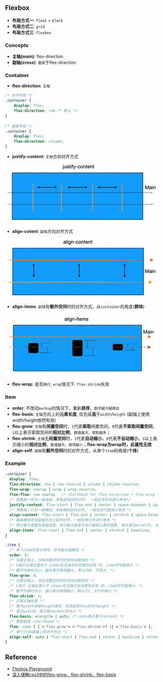 ## Flexbox
- **布局方式一**: `float` + `block`
- **布局方式二**: `grid` 
- **布局方式三**: `flexbox` 

### Concepts
- **主轴(main)**: flex-direction
- **副轴(cross)**: `垂直`于flex-direction

### Container
- **flex-direction**: `主轴`

```css
/* 水平布局 */
.container {
    display: flex;
    flex-direction: row /* 默认 */
}

/* 垂直布局 */
.container {
    display: flex;
    flex-direction: column;
}
```

- **justify-content**: `主轴`方向对齐方式
<p align="center"><img style="display: block; width: 600px; margin: 0 auto;" src=img/2020-04-22-18-46-44.png alt="no image found"></p>

- **align-cotent**: `副轴`方向对齐方式
<p align="center"><img style="display: block; width: 600px; margin: 0 auto;" src=img/2020-04-22-18-49-02.png alt="no image found"></p>

- **align-items**: `副轴`有**额外空间**时的对齐方式，从`container`的角度(**群体**)
<p align="center"><img style="display: block; width: 600px; margin: 0 auto;" src=img/2020-04-22-18-53-26.png alt="no image found"></p>


- **flex-wrap**: 是否`换行`, `wrap`情况下: `flex-shrink`失效
### Item
- **order**: 不改动`markup`的情况下，重新**排序**，`数字越大越靠后`
- **flex-basis**: `主轴`方向上的**元素长度**, 优先级**高**于`width`/`height` (副轴上使用width/height依然有效)
- **flex-grow**: `主轴`有**闲置空间**时，`1`代表**索取**闲置空间，`0`代表**不索取闲置空间**，`1`以上表示索取空间的**相对比例**，`数值越大，索取越多`；
- **flex-shrink**: `主轴`无**闲置空间**时，`1`代表**自动缩小**，`0`代表**不自动缩小**，`1`以上表示缩小的**相对比例**，`数值越大，缩得越小`；**flex-wrap为wrap时，此属性无效**
- **align-self**: `副轴`有**额外空间**时的对齐方式，从单个`item`的角度(**个体**)

### Example

```css
.container {
  display: flex;
  flex-direction: row | row-reverse | column | column-reverse;
  flex-wrap: nowrap | wrap | wrap-reverse;
  flex-flow: row nowrap   /* shorthand for flex-direction + flex-wrap */;
  /* 想象每一列为一条竖线，多条竖线如何对齐， 一般在多列时进行考虑*/
  justify-content: flex-start | flex-end | center | space-between | space-around | space-evenly /*  主轴对齐方式 */;
  /* 想象每一行为一条横线，多条横线如何对齐, 一般在多行是进行考虑 */
  align-content: flex-start | flex-end | center | stretch | space-between | space-around; /*  副轴 */
  /* 每条横线中在副轴方向上如何对齐，一般在单行时进行考虑 */
  /* 单行最大高度为容器高度，多行最大高度为该行最高元素的高度, 默认值为stretch, 在未设定高度时有效 */
  align-items: flex-start | flex-end | center | stretch | baseline;
}
```
```css
.item {
  /* 单个item的显示序号，序号越大越靠后 */
  order: 0;
  /* 沿着主轴上，当有闲置空间时的空间分配规则 */
  /* 1表示主轴长度大于 items在主轴方向长度的总和 时, item尽可能放大 */
  /* 数字为相对大小，越大表示放得越大, 默认为0: 不放大  */
  flex-grow: 0;
  /* 沿着主轴上，当无闲置空间时的空间分配规则 */
  /* 1表示 主轴长度小于 items在主轴方向长度的总和 时, item尽可能缩小，*/ 
  /* 数字为相对大小，越小表示缩得越小，默认为1, 0为不缩小 */
  flex-shrink: 1;
  /* 元素主轴长度 */
  /* 替代width或者height属性，优先级高于width/height */
  /* 值为auto时，表示是content的大小 */
  flex-basis: <length> | auto; /* auto表示基于content */
  /* 推荐使用：shorthand */
  flex: none | [ <'flex-grow'> <'flex-shrink'>? || <'flex-basis'> ]; 
  /* 单个item副轴上的对齐方式 */
  align-self: auto | flex-start | flex-end | center | baseline | stretch;
}
```


## Reference
- [Flexbox Playground](https://codepen.io/enxaneta/full/adLPwv/)
- [深入理解css3中的flex-grow、flex-shrink、flex-basis](https://zhoon.github.io/css3/2014/08/23/flex.html)